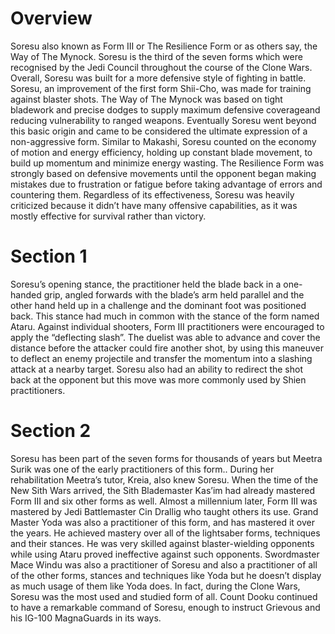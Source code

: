 # Overview

Soresu also known as Form III  or The Resilience Form or as others say, the Way of The Mynock.
Soresu is the third of the seven forms which were recognised by the Jedi Council throughout the course of the Clone Wars.
Overall, Soresu was built for a more defensive style of fighting in battle.
Soresu, an improvement of the first form Shii-Cho, was made for training against blaster shots.
The Way of The Mynock was based on tight bladework and precise dodges to supply maximum defensive coverageand reducing vulnerability to ranged weapons.
Eventually Soresu went beyond this basic origin and came to be considered the ultimate expression of  a non-aggressive form.
Similar to Makashi, Soresu counted on the economy of motion and energy efficiency, holding up constant blade movement, to build up momentum and minimize energy wasting.
The Resilience Form was strongly based on defensive movements until the opponent began making mistakes due to frustration or fatigue before taking advantage of errors and countering them.
Regardless of its effectiveness, Soresu was heavily criticized because it didn’t have many offensive capabilities, as it was mostly effective for survival rather than victory.

# Section 1

Soresu’s opening stance, the practitioner held the blade back in a one-handed grip, angled forwards with the blade’s arm held parallel and the other hand held up in a challenge and the dominant foot was positioned back.
This stance had much in common with the stance of the form named Ataru.
Against individual shooters, Form III practitioners were encouraged to apply the “deflecting slash”.
The duelist was able to advance and cover the distance before the attacker could fire another shot, by using this maneuver to deflect an enemy projectile and transfer the momentum into a slashing attack at a nearby target.
Soresu also had an ability to redirect the shot back at the opponent but this move was more commonly used by Shien practitioners.

# Section 2

Soresu has been part of the seven forms for thousands of years but Meetra Surik was one of the early practitioners of this form..
During her rehabilitation Meetra’s tutor, Kreia, also knew Soresu.
When the time of the New Sith Wars arrived, the Sith Blademaster Kas’im had already mastered Form III and six other forms as well.
Almost a millennium later, Form III was mastered by Jedi Battlemaster Cin Drallig who taught others its use.
Grand Master Yoda was also a practitioner of this form, and has mastered it over the years.
He achieved mastery over all of the lightsaber forms, techniques and their stances.
He was very skilled against blaster-wielding opponents while using Ataru proved ineffective against such opponents.
Swordmaster Mace Windu was also a practitioner of Soresu and also a practitioner of all of the other forms, stances and techniques like Yoda but he doesn’t display as much usage of them like Yoda does.
In fact, during the Clone Wars, Soresu was the most used and studied form of all.
Count Dooku continued to have a remarkable command of Soresu, enough to instruct Grievous and his IG-100 MagnaGuards in its ways.
